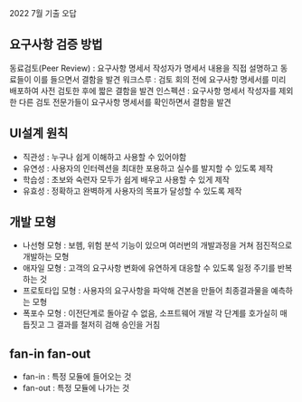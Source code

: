 2022 7월 기출 오답


## 요구사항 검증 방법

동료검토(Peer Review) : 요구사항 명세서 작성자가 명세서 내용을 직접 설명하고 동료들이 이를 들으면서 결함을 발견
워크스루 : 검토 회의 전에 요구사항 명세서를 미리 배포하여 사전 검토한 후에 짧은 결함을 발견
인스펙션 : 요구사항 명세서 작성자를 제외한 다른 검토 전문가들이 요구사항 명세서를 확인하면서 결함을 발견
## UI설계 원칙
- 직관성 : 누구나 쉽게 이해하고 사용할 수 있어야함
- 유연성 : 사용자의 인터렉션을 최대한 포용하고 실수를 발지할 수 있도록 제작
- 학습성 : 초보와 숙련자 모두가 쉽게 배우고 사용할 수 있게 제작
- 유효성 : 정확하고 완벽하게 사용자의 목표가 달성할 수 있도록 제작
## 개발 모형

- 나선형 모형 : 보헴, 위험 분석 기능이 있으며 여러번의 개발과정을 거쳐 점진적으로 개발하는 모형
- 애자일 모형 : 고객의 요구사항 변화에 유연하게 대응할 수 있도록 일정 주기를 반복하는 것
- 프로토타입 모형 : 사용자의 요구사항을 파악해 견본을 만들어 최종결과물을 예측하는 모형
- 폭포수 모형 : 이전단계로 돌아갈 수 없음, 소프트웨어 개발 각 단계를 호가실히 매듭짓고 그 결과를 철저히 검해 승인을 거침


## fan-in fan-out
- fan-in : 특정 모듈에 들어오는 것
- fan-out : 특정 모듈에 나가는 것


